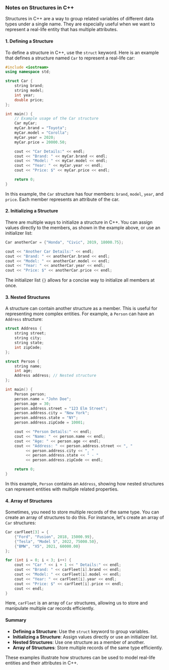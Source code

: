 ### Notes on Structures in C++

Structures in C++ are a way to group related variables of different data types under a single name. They are especially useful when we want to represent a real-life entity that has multiple attributes.

#### 1. Defining a Structure

To define a structure in C++, use the `struct` keyword. Here is an example that defines a structure named `Car` to represent a real-life car:

```cpp
#include <iostream>
using namespace std;

struct Car {
    string brand;
    string model;
    int year;
    double price;
};

int main() {
    // Example usage of the Car structure
    Car myCar;
    myCar.brand = "Toyota";
    myCar.model = "Corolla";
    myCar.year = 2020;
    myCar.price = 20000.50;

    cout << "Car Details:" << endl;
    cout << "Brand: " << myCar.brand << endl;
    cout << "Model: " << myCar.model << endl;
    cout << "Year: " << myCar.year << endl;
    cout << "Price: $" << myCar.price << endl;

    return 0;
}
```

In this example, the `Car` structure has four members: `brand`, `model`, `year`, and `price`. Each member represents an attribute of the car.

#### 2. Initializing a Structure

There are multiple ways to initialize a structure in C++. You can assign values directly to the members, as shown in the example above, or use an initializer list:

```cpp
Car anotherCar = {"Honda", "Civic", 2019, 18000.75};

cout << "Another Car Details:" << endl;
cout << "Brand: " << anotherCar.brand << endl;
cout << "Model: " << anotherCar.model << endl;
cout << "Year: " << anotherCar.year << endl;
cout << "Price: $" << anotherCar.price << endl;
```

The initializer list `{}` allows for a concise way to initialize all members at once.

#### 3. Nested Structures

A structure can contain another structure as a member. This is useful for representing more complex entities. For example, a `Person` can have an `Address` structure:

```cpp
struct Address {
    string street;
    string city;
    string state;
    int zipCode;
};

struct Person {
    string name;
    int age;
    Address address; // Nested structure
};

int main() {
    Person person;
    person.name = "John Doe";
    person.age = 30;
    person.address.street = "123 Elm Street";
    person.address.city = "New York";
    person.address.state = "NY";
    person.address.zipCode = 10001;

    cout << "Person Details:" << endl;
    cout << "Name: " << person.name << endl;
    cout << "Age: " << person.age << endl;
    cout << "Address: " << person.address.street << ", " 
         << person.address.city << ", " 
         << person.address.state << " - " 
         << person.address.zipCode << endl;

    return 0;
}
```

In this example, `Person` contains an `Address`, showing how nested structures can represent entities with multiple related properties.

#### 4. Array of Structures

Sometimes, you need to store multiple records of the same type. You can create an array of structures to do this. For instance, let's create an array of `Car` structures:

```cpp
Car carFleet[3] = {
    {"Ford", "Fusion", 2018, 15000.99},
    {"Tesla", "Model S", 2022, 75000.50},
    {"BMW", "X5", 2021, 60000.00}
};

for (int i = 0; i < 3; i++) {
    cout << "Car " << i + 1 << " Details:" << endl;
    cout << "Brand: " << carFleet[i].brand << endl;
    cout << "Model: " << carFleet[i].model << endl;
    cout << "Year: " << carFleet[i].year << endl;
    cout << "Price: $" << carFleet[i].price << endl;
    cout << endl;
}
```

Here, `carFleet` is an array of `Car` structures, allowing us to store and manipulate multiple car records efficiently.

#### Summary

- **Defining a Structure**: Use the `struct` keyword to group variables.
- **Initializing a Structure**: Assign values directly or use an initializer list.
- **Nested Structures**: Use one structure as a member of another.
- **Array of Structures**: Store multiple records of the same type efficiently.

These examples illustrate how structures can be used to model real-life entities and their attributes in C++.